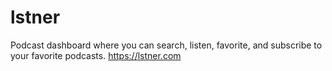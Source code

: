 # lstner
Podcast dashboard where you can search, listen, favorite, and subscribe to your favorite podcasts. https://lstner.com
